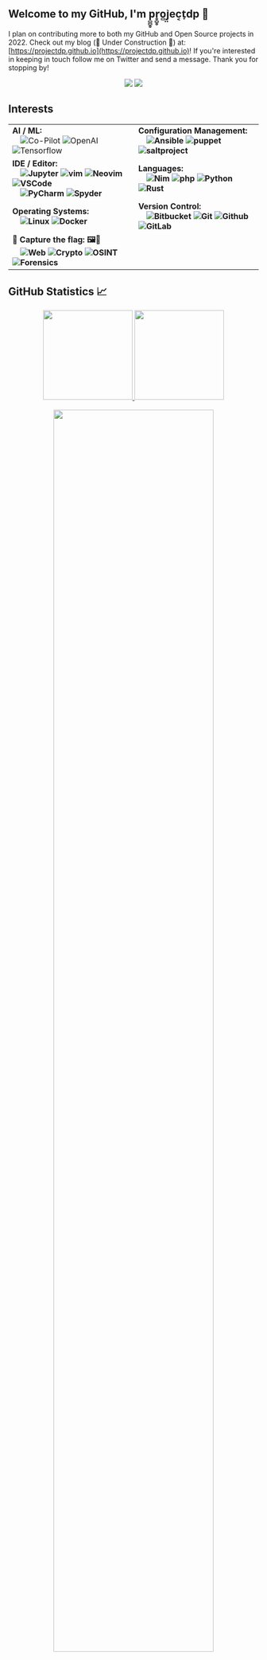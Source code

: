 ## Welcome to my GitHub, I'm p̻̻̥r̥̻̥o̻j̤͛ec͔t̞dp 👋

I plan on contributing more to both my GitHub and Open Source projects in 2022. Check out my blog (🚧 Under Construction 🚧) at: [https://projectdp.github.io](https://projectdp.github.io)! If you're interested in keeping in touch follow me on Twitter and send a message. Thank you for stopping by! 

<p align="center">
<a href="https://twitter.com/projectdp"><img src="https://img.shields.io/badge/-@projectdp-%231DA1F2?style=flat&logo=twitter&logoColor=white"/></a>
<a href="https://stackoverflow.com/users/632887/p%cc%bb%cc%bb%cc%a5r%cc%a5%cc%bb%cc%a5o%cc%bbj%cd%9b%cc%a4ec%cd%94t%cc%9edp?tab=profile"><img src="https://img.shields.io/badge/projectdp-D16f37?style=flat&logo=Stackoverflow&logoColor=white"/></a>
</p>

## Interests
<div align="center">
  
|||
| --- | --- |
| <div align="left"><b>AI / ML:</b></br>&emsp;<img src="https://img.shields.io/badge/-Co--Pilot-111?&logo=github" alt="Co-Pilot"> <img src="https://img.shields.io/badge/-OpenAI-111?&logo=openai" alt="OpenAI"> <img src="https://img.shields.io/badge/-TensorFlow-111?&logo=tensorflow" alt="Tensorflow"></div> | <div align="left"><b>Configuration Management:<b></br>&emsp;<img src="https://img.shields.io/badge/-Ansible-111?&logo=ansible" alt="Ansible"> <img src="https://img.shields.io/badge/-Puppet-111?&logo=Puppet" alt="puppet"> <img src="https://img.shields.io/badge/-Salt-111?&logo=saltproject" alt="saltproject"> |
| <div align="left"><b>IDE / Editor:<b></br>&emsp;<img src="https://img.shields.io/badge/-Jupyter-111?&logo=jupyter" alt="Jupyter"> <img src="https://img.shields.io/badge/-vim-111?&logo=vim" alt="vim"> <img src="https://img.shields.io/badge/-Neovim-111?&logo=neovim" alt="Neovim"> <img src="https://img.shields.io/badge/-VSCode-111?&logo=visualstudiocode" alt="VSCode"></br>&emsp;<img src="https://img.shields.io/badge/-PyCharm-111?&logo=pycharm" alt="PyCharm"> <img src="https://img.shields.io/badge/-Spyder-111?&logo=spyderide" alt="Spyder"> | <div align="left"><b>Languages:<b></br>&emsp;<img src="https://img.shields.io/badge/-Nim-111?&logo=Nim" alt="Nim"> <img src="https://img.shields.io/badge/-php-111?&logo=php" alt="php"> <img src="https://img.shields.io/badge/-Python-111?&logo=Python" alt="Python"> <img src="https://img.shields.io/badge/-Rust-111?&logo=Rust" alt="Rust"> |
| <div align="left"><b>Operating Systems:<b></br>&emsp;<img src="https://img.shields.io/badge/-Linux-111?&logo=Linux" alt="Linux"> <img src="https://img.shields.io/badge/-Docker-111?&logo=Docker" alt="Docker"> | <div align="left"><b>Version Control:<b></br>&emsp;<img src="https://img.shields.io/badge/-BitBucket-111?&logo=bitbucket" alt="Bitbucket"> <img src="https://img.shields.io/badge/-Git-111?&logo=git" alt="Git"> <img src="https://img.shields.io/badge/-GitHub-111?&logo=github" alt="Github"> <img src="https://img.shields.io/badge/-GitLab-111?&logo=gitlab" alt="GitLab"> |
| <div align="left"><b>🦶 Capture the flag: 🖼️🚩<b></br>&emsp;<img src="https://img.shields.io/badge/-%F0%9F%95%B8%20Web-333" alt="Web"> <img src="https://img.shields.io/badge/-%F0%9F%94%90%20Crypto-333" alt="Crypto"> <img src="https://img.shields.io/badge/%F0%9F%93%B0%20OSINT%2B-333" alt="OSINT"> <img src="https://img.shields.io/badge/-%F0%9F%94%8D%20Forensics-333" alt="Forensics"> |
</div>

 ## GitHub Statistics 📈

<div align="center">
  
<a href="https://github.com/anuraghazra/github-readme-stats">
  <img height="180em" src="https://github-readme-stats.vercel.app/api?username=projectdp&theme=react&show_icons=true&border_radius=25&hide=issues&custom_title=GitHub%20Statistics" />
  <img height="180em" src="https://github-readme-stats.vercel.app/api/top-langs/?username=projectdp&theme=react&border_radius=25&hide=issues&langs_count=4&custom_title=Top%20Languages" />
  </br>
</a>
</br>
<a href="https://github.com/Ashutosh00710/github-readme-activity-graph">
    <img src="https://activity-graph.herokuapp.com/graph?username=projectdp&theme=github&bg_color=20232a&hide_border=true" width="80%"/>
</a></br>

</br>
<a href="https://github.com/projectdp">
    <img src="https://komarev.com/ghpvc/?username=projectdp&color=blue"/>
</a>

## Acknowledgements:
Big thanks to <a href="https://github.com/RitchieS">@RitchieS</a>, <a href="https://github.com/PurplProto">@PurplProto</a>, and @yodadog for helping me fix up my GitHub.
  
🦶
</div>

<!--
Profile references:
https://github.com/RitchieS
https://github.com/purplProto
https://github.com/HuskyHacks
https://github.com/kleiton0x00/
https://github.com/jsifuentes
https://github.com/remonsec
https://github.com/brettcannon
https://github.com/mubix
https://github.com/K1B0R
https://github.com/GuillaumeFalourd
https://github.com/Garoze
https://github.com/FOrDunn

Repos utilized for this page:
https://github.com/anuraghazra/github-readme-stats
https://github.com/Ileriayo/markdown-badges
https://github.com/Ashutosh00710/github-readme-activity-graph
https://github.com/antonkomarev/github-profile-views-counter
-->
